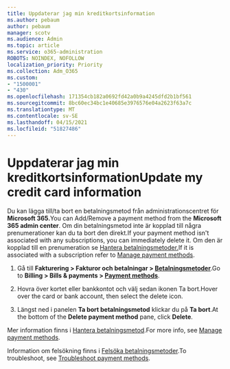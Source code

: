 ```yaml
---
title: Uppdaterar jag min kreditkortsinformation
ms.author: pebaum
author: pebaum
manager: scotv
ms.audience: Admin
ms.topic: article
ms.service: o365-administration
ROBOTS: NOINDEX, NOFOLLOW
localization_priority: Priority
ms.collection: Adm_O365
ms.custom:
- "1500001"
- "430"
ms.openlocfilehash: 171354cb182a0692fd42a0b9a4245dfd2b1bf561
ms.sourcegitcommit: 8bc60ec34bc1e40685e3976576e04a2623f63a7c
ms.translationtype: MT
ms.contentlocale: sv-SE
ms.lasthandoff: 04/15/2021
ms.locfileid: "51827486"
---
```

# <a name="update-my-credit-card-information"></a><span data-ttu-id="633f2-102">Uppdaterar jag min kreditkortsinformation</span><span class="sxs-lookup"><span data-stu-id="633f2-102">Update my credit card information</span></span>

<span data-ttu-id="633f2-103">Du kan lägga till/ta bort en betalningsmetod från administrationscentret för **Microsoft 365.**</span><span class="sxs-lookup"><span data-stu-id="633f2-103">You can Add/Remove a payment method from the **Microsoft 365 admin center**.</span></span> <span data-ttu-id="633f2-104">Om din betalningsmetod inte är kopplad till några prenumerationer kan du ta bort den direkt.</span><span class="sxs-lookup"><span data-stu-id="633f2-104">If your payment method isn't associated with any subscriptions, you can immediately delete it.</span></span> <span data-ttu-id="633f2-105">Om den är kopplad till en prenumeration se [Hantera betalningsmetoder.](https://docs.microsoft.com/microsoft-365/commerce/billing-and-payments/manage-payment-methods)</span><span class="sxs-lookup"><span data-stu-id="633f2-105">If it is associated with a subscription refer to [Manage payment methods](https://docs.microsoft.com/microsoft-365/commerce/billing-and-payments/manage-payment-methods).</span></span>

1. <span data-ttu-id="633f2-106">Gå till **Fakturering > Fakturor och betalningar > [Betalningsmetoder](https://go.microsoft.com/fwlink/p/?linkid=2018806)**.</span><span class="sxs-lookup"><span data-stu-id="633f2-106">Go to **Billing > Bills & payments > [Payment methods](https://go.microsoft.com/fwlink/p/?linkid=2018806)**.</span></span>

2. <span data-ttu-id="633f2-107">Hovra över kortet eller bankkontot och välj sedan ikonen Ta bort.</span><span class="sxs-lookup"><span data-stu-id="633f2-107">Hover over the card or bank account, then select the delete icon.</span></span>

3. <span data-ttu-id="633f2-108">Längst ned i panelen **Ta bort betalningsmetod** klickar du på **Ta bort**.</span><span class="sxs-lookup"><span data-stu-id="633f2-108">At the bottom of the **Delete payment method** pane, click **Delete**.</span></span>

<span data-ttu-id="633f2-109">Mer information finns i [Hantera betalningsmetod](https://docs.microsoft.com/microsoft-365/commerce/billing-and-payments/manage-payment-methods).</span><span class="sxs-lookup"><span data-stu-id="633f2-109">For more info, see [Manage payment methods](https://docs.microsoft.com/microsoft-365/commerce/billing-and-payments/manage-payment-methods).</span></span>

<span data-ttu-id="633f2-110">Information om felsökning finns i [Felsöka betalningsmetoder](https://docs.microsoft.com/microsoft-365/commerce/billing-and-payments/manage-payment-methods#troubleshoot-payment-methods).</span><span class="sxs-lookup"><span data-stu-id="633f2-110">To troubleshoot, see [Troubleshoot payment methods](https://docs.microsoft.com/microsoft-365/commerce/billing-and-payments/manage-payment-methods#troubleshoot-payment-methods).</span></span>

